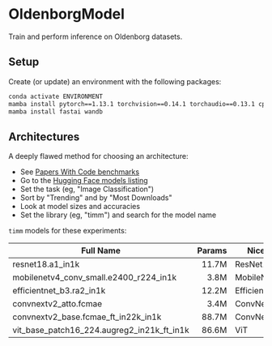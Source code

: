 # OldenborgModel

Train and perform inference on Oldenborg datasets.

## Setup

Create (or update) an environment with the following packages:

~~~bash
conda activate ENVIRONMENT
mamba install pytorch==1.13.1 torchvision==0.14.1 torchaudio==0.13.1 cpuonly -c pytorch
mamba install fastai wandb
~~~

## Architectures

A deeply flawed method for choosing an architecture:

- See [Papers With Code benchmarks](https://paperswithcode.com/task/image-classification)
- Go to the [Hugging Face models listing](https://huggingface.co/models)
- Set the task (eg, "Image Classification")
- Sort by "Trending" and by "Most Downloads"
- Look at model sizes and accuracies
- Set the library (eg, "timm") and search for the model name

`timm` models for these experiments:

| Full Name                                  | Params | Nice Name      |
| ------------------------------------------ | -----: | -------------- |
| resnet18.a1_in1k                           |  11.7M | ResNet18       |
| mobilenetv4_conv_small.e2400_r224_in1k     |   3.8M | MobileNetV4    |
| efficientnet_b3.ra2_in1k                   |  12.2M | EfficientNet   |
| convnextv2_atto.fcmae                      |   3.4M | ConvNextV2Atto |
| convnextv2_base.fcmae_ft_in22k_in1k        |  88.7M | ConvNextV2Base |
| vit_base_patch16_224.augreg2_in21k_ft_in1k |  86.6M | ViT            |
